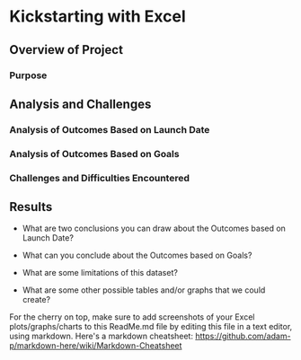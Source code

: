 # Kickstarting with Excel

## Overview of Project

### Purpose

## Analysis and Challenges

### Analysis of Outcomes Based on Launch Date

### Analysis of Outcomes Based on Goals

### Challenges and Difficulties Encountered

## Results

- What are two conclusions you can draw about the Outcomes based on Launch Date?

- What can you conclude about the Outcomes based on Goals?

- What are some limitations of this dataset?

- What are some other possible tables and/or graphs that we could create?

For the cherry on top, make sure to add screenshots of your Excel plots/graphs/charts to this ReadMe.md file by editing this file in a text editor, using markdown. Here's a markdown cheatsheet:
https://github.com/adam-p/markdown-here/wiki/Markdown-Cheatsheet